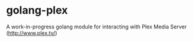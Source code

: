 # golang-plex

A work-in-progress golang module for interacting with Plex Media Server (http://www.plex.tv/)

